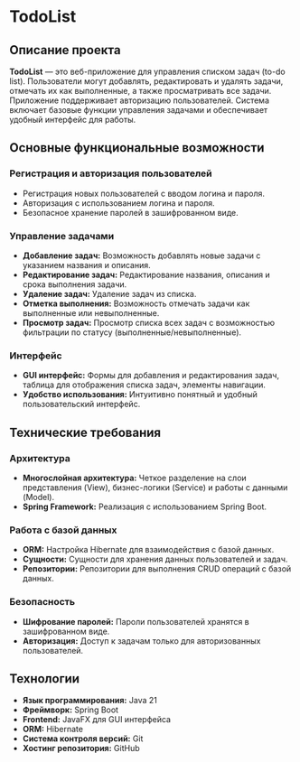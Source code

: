 # TodoList

## Описание проекта

**TodoList** — это веб-приложение для управления списком задач (to-do list). Пользователи могут добавлять, редактировать и удалять задачи, отмечать их как выполненные, а также просматривать все задачи. Приложение поддерживает авторизацию пользователей. Система включает базовые функции управления задачами и обеспечивает удобный интерфейс для работы.

## Основные функциональные возможности

### Регистрация и авторизация пользователей
- Регистрация новых пользователей с вводом логина и пароля.
- Авторизация с использованием логина и пароля.
- Безопасное хранение паролей в зашифрованном виде.

### Управление задачами
- **Добавление задач:** Возможность добавлять новые задачи с указанием названия и описания.
- **Редактирование задач:** Редактирование названия, описания и срока выполнения задачи.
- **Удаление задач:** Удаление задач из списка.
- **Отметка выполнения:** Возможность отмечать задачи как выполненные или невыполненные.
- **Просмотр задач:** Просмотр списка всех задач с возможностью фильтрации по статусу (выполненные/невыполненные).

### Интерфейс
- **GUI интерфейс:** Формы для добавления и редактирования задач, таблица для отображения списка задач, элементы навигации.
- **Удобство использования:** Интуитивно понятный и удобный пользовательский интерфейс.

## Технические требования

### Архитектура
- **Многослойная архитектура:** Четкое разделение на слои представления (View), бизнес-логики (Service) и работы с данными (Model).
- **Spring Framework:** Реализация с использованием Spring Boot.

### Работа с базой данных
- **ORM:** Настройка Hibernate для взаимодействия с базой данных.
- **Сущности:** Сущности для хранения данных пользователей и задач.
- **Репозитории:** Репозитории для выполнения CRUD операций с базой данных.

### Безопасность
- **Шифрование паролей:** Пароли пользователей хранятся в зашифрованном виде.
- **Авторизация:** Доступ к задачам только для авторизованных пользователей.

## Технологии

- **Язык программирования:** Java 21
- **Фреймворк:** Spring Boot
- **Frontend:** JavaFX для GUI интерфейса
- **ORM:** Hibernate
- **Система контроля версий:** Git
- **Хостинг репозитория:** GitHub